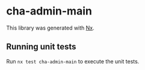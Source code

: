 # cha-admin-main

This library was generated with [Nx](https://nx.dev).

## Running unit tests

Run `nx test cha-admin-main` to execute the unit tests.
